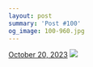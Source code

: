 ```yaml
---
layout: post
summary: 'Post #100'
og_image: 100-960.jpg
---
```


<p>
  <time>
    <a href="/100">October 20, 2023</a>
  </time>
  <a href="/100">
    <img src="{{ site.assets_url }}/100-480.jpg" srcset="{{ site.assets_url }}/100-240.jpg 240w, {{ site.assets_url }}/100-480.jpg 480w, {{ site.assets_url }}/100-720.jpg 720w, {{ site.assets_url }}/100-960.jpg 960w" sizes="(min-width: 700px) 50vw, calc(100vw - 2rem)" />
  </a>
</p>
